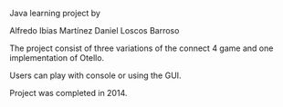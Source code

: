 Java learning project by

Alfredo Ibias Martínez
Daniel Loscos Barroso



The project consist of three variations of the connect 4 game and one implementation of Otello.

Users can play with console or using the GUI.

Project was completed in 2014.